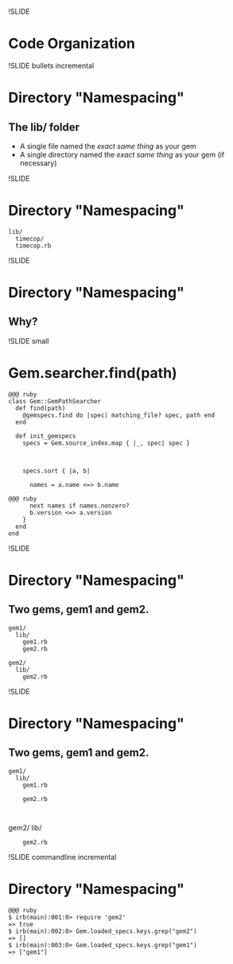 !SLIDE
# Code Organization #

!SLIDE bullets incremental
# Directory "Namespacing"
## The lib/ folder
* A single file named the *exact same thing* as your gem
* A single directory named the *exact same thing* as your gem (if necessary)

!SLIDE
# Directory "Namespacing"

    lib/
      timecop/
      timecop.rb
      
!SLIDE
# Directory "Namespacing"
## Why?

!SLIDE small
# Gem.searcher.find(path) #

    @@@ ruby
    class Gem::GemPathSearcher
      def find(path)
        @gemspecs.find do |spec| matching_file? spec, path end
      end
 
      def init_gemspecs
        specs = Gem.source_index.map { |_, spec| spec }

<pre><code> </code></pre>
<div class="highlight"><pre><code>    specs.sort { |a, b|</code></pre></div>
<div class="highlight"><pre><code>      names = a.name &lt;=> b.name</code></pre></div>

    @@@ ruby
          next names if names.nonzero?
          b.version <=> a.version
        }
      end
    end

!SLIDE
# Directory "Namespacing"
## Two gems, gem1 and gem2.

    gem1/
      lib/
        gem1.rb
        gem2.rb
        
    gem2/
      lib/
        gem2.rb

!SLIDE
# Directory "Namespacing"
## Two gems, gem1 and gem2.

    gem1/
      lib/
        gem1.rb
<div class="highlight"><pre><code class="result">    gem2.rb</code></pre></div>
<pre><code> </code></pre>    
    gem2/
      lib/
<div class="highlight"><pre><code class="result">    gem2.rb</code></pre></div>

!SLIDE commandline incremental
# Directory "Namespacing"

    @@@ ruby
    $ irb(main):001:0> require 'gem2'
    => true
    $ irb(main):002:0> Gem.loaded_specs.keys.grep("gem2")
    => []
    $ irb(main):003:0> Gem.loaded_specs.keys.grep("gem1")
    => ["gem1"]
    